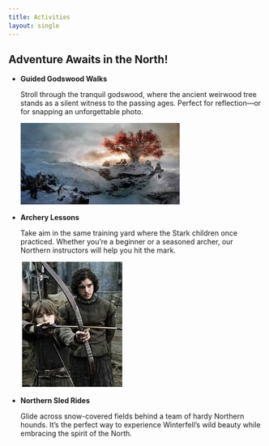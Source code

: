 ```yaml
---
title: Activities
layout: single
---
```


## Adventure Awaits in the North!

- **Guided Godswood Walks**
    
    Stroll through the tranquil godswood, where the ancient weirwood tree stands as a silent witness to the passing ages. Perfect for reflection—or for snapping an unforgettable photo.

    ![Godswood](/assets/images/godwoods.jpeg)

- **Archery Lessons**
    
    Take aim in the same training yard where the Stark children once practiced. Whether you’re a beginner or a seasoned archer, our Northern instructors will help you hit the mark.

    ![Archery](/assets/images/archery.jpeg)

- **Northern Sled Rides**
    
    Glide across snow-covered fields behind a team of hardy Northern hounds. It’s the perfect way to experience Winterfell’s wild beauty while embracing the spirit of the North.